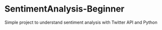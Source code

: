 # SentimentAnalysis-Beginner
Simple project to understand sentiment analysis with Twitter API and Python

